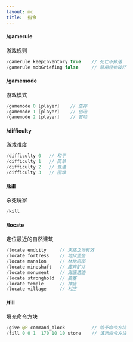 ```yaml
---
layout: mc
title:  指令
---
```


#### /gamerule

游戏规则

```java
/gamerule keepInventory true    // 死亡不掉落
/gamerule mobGriefing false     // 禁用怪物破坏
```

#### /gamemode

游戏模式

```java
/gamemode 0 [player]    // 生存
/gamemode 1 [player]    // 创造
/gamemode 2 [player]    // 冒险
```

#### /difficulty

游戏难度

```java
/difficulty 0   // 和平
/difficulty 1   // 简单
/difficulty 2   // 普通
/difficulty 3   // 困难
```

#### /kill

杀死玩家

```java
/kill
```

#### /locate

定位最近的自然建筑

```java
/locate endcity     // 末路之地有效
/locate fortress    // 地狱堡垒
/locate mansion     // 林地府邸
/locate mineshaft   // 废弃矿井
/locate monument    // 海底遗迹
/locate stronghold  // 要塞
/locate temple      // 神庙
/locate village     // 村庄
```

#### /fill

填充命令方块

```java
/give @P command_block          // 给予命令方块
/fill 0 0 1  170 10 10 stone    // 填充命令方块
```
